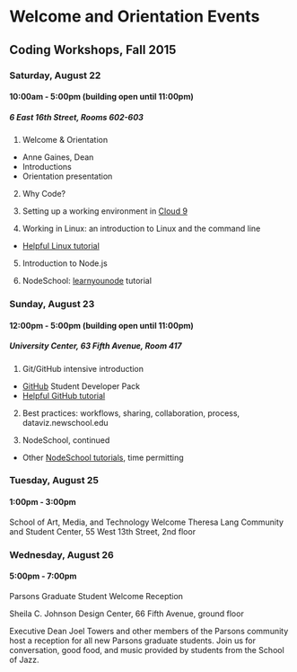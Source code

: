 # Welcome and Orientation Events
## Coding Workshops, Fall 2015

### Saturday, August 22

#### 10:00am - 5:00pm (building open until 11:00pm)

##### 6 East 16th Street, Rooms 602-603

1. Welcome & Orientation
  * Anne Gaines, Dean
  * Introductions
  * Orientation presentation

2. Why Code?

3. Setting up a working environment in [Cloud 9](https://c9.io)

4. Working in Linux: an introduction to Linux and the command line
  * [Helpful Linux tutorial](http://cli.learncodethehardway.org/book/)

5. Introduction to Node.js
 
6. NodeSchool: [learnyounode](http://nodeschool.io/#workshoppers) tutorial

### Sunday, August 23

#### 12:00pm - 5:00pm (building open until 11:00pm)

##### University Center, 63 Fifth Avenue, Room 417

1. Git/GitHub intensive introduction
  * [GitHub](https://education.github.com/pack) Student Developer Pack
  * [Helpful GitHub tutorial](https://try.github.io/levels/1/challenges/1)

2. Best practices: workflows, sharing, collaboration, process, dataviz.newschool.edu

3. NodeSchool, continued
  * Other [NodeSchool tutorials](http://nodeschool.io/#workshoppers), time permitting

### Tuesday, August 25

#### 1:00pm - 3:00pm

School of Art, Media, and Technology Welcome
Theresa Lang Community and Student Center, 55 West 13th Street, 2nd floor

### Wednesday, August 26

#### 5:00pm - 7:00pm

Parsons Graduate Student Welcome Reception

Sheila C. Johnson Design Center, 66 Fifth Avenue, ground floor

Executive Dean Joel Towers and other members of the Parsons community host a reception for all new Parsons graduate students. Join us for conversation, good food, and music provided by students from the School of Jazz.